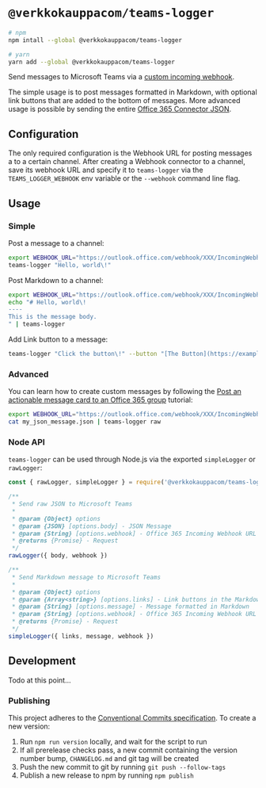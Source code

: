 # `@verkkokauppacom/teams-logger`

```bash
# npm
npm intall --global @verkkokauppacom/teams-logger

# yarn
yarn add --global @verkkokauppacom/teams-logger
```

Send messages to Microsoft Teams via a [custom incoming webhook](https://docs.microsoft.com/en-us/microsoftteams/platform/concepts/connectors/connectors-using#setting-up-a-custom-incoming-webhook).

The simple usage is to post messages formatted in Markdown, with optional link buttons that are added to the bottom of messages. More advanced usage is possible by sending the entire [Office 365 Connector JSON](https://docs.microsoft.com/en-us/microsoftteams/platform/concepts/connectors/connectors-using#creating-messages-through-office-365-connectors).

## Configuration

The only required configuration is the Webhook URL for posting messages a to a certain channel. After creating a Webhook connector to a channel, save its webhook URL and specify it to `teams-logger` via the `TEAMS_LOGGER_WEBHOOK` env variable or the `--webhook` command line flag.

## Usage

### Simple

Post a message to a channel:

```bash
export WEBHOOK_URL="https://outlook.office.com/webhook/XXX/IncomingWebhook/YYY"
teams-logger "Hello, world\!"
```

Post Markdown to a channel:

```bash
export WEBHOOK_URL="https://outlook.office.com/webhook/XXX/IncomingWebhook/YYY"
echo "# Hello, world\!
----
This is the message body.
" | teams-logger
```

Add Link button to a message:

```bash
teams-logger "Click the button\!" --button "[The Button](https://example.com)" --webhook "https://outlook.office.com/webhook/XXX/IncomingWebhook/YYY"
```

### Advanced

You can learn how to create custom messages by following the [Post an actionable message card to an Office 365 group](https://docs.microsoft.com/en-us/outlook/actionable-messages/send-via-connectors) tutorial:

```bash
export WEBHOOK_URL="https://outlook.office.com/webhook/XXX/IncomingWebhook/YYY"
cat my_json_message.json | teams-logger raw
```

### Node API

`teams-logger` can be used through Node.js via the exported `simpleLogger` or `rawLogger`:

```js
const { rawLogger, simpleLogger } = require('@verkkokauppacom/teams-logger')

/**
 * Send raw JSON to Microsoft Teams
 * 
 * @param {Object} options
 * @param {JSON} [options.body] - JSON Message
 * @param {String} [options.webhook] - Office 365 Incoming Webhook URL
 * @returns {Promise} - Request
 */
rawLogger({ body, webhook })

/**
 * Send Markdown message to Microsoft Teams
 * 
 * @param {Object} options
 * @param {Array<string>} [options.links] - Link buttons in the Markdown format `[Label](url)`
 * @param {String} [options.message] - Message formatted in Markdown
 * @param {String} [options.webhook] - Office 365 Incoming Webhook URL
 * @returns {Promise} - Request
 */
simpleLogger({ links, message, webhook })
```

## Development

Todo at this point...

### Publishing

This project adheres to the [Conventional Commits specification](https://www.conventionalcommits.org/en/v1.0.0-beta.4/). To create a new version:

1. Run `npm run version` locally, and wait for the script to run
1. If all prerelease checks pass, a new commit containing the version number bump, `CHANGELOG.md` and git tag will be created
1. Push the new commit to git by running `git push --follow-tags`
1. Publish a new release to npm by running `npm publish`
